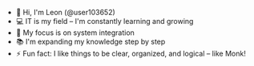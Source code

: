 - 👋 Hi, I'm Leon (@user103652)  
- 💻 IT is my field – I'm constantly learning and growing  
- 🔧 My focus is on system integration  
- 📚 I'm expanding my knowledge step by step  
- ⚡ Fun fact: I like things to be clear, organized, and logical – like Monk!

<!---
user103652/user103652 is a ✨ special ✨ repository because its `README.md` (this file) appears on your GitHub profile.
You can click the Preview link to take a look at your changes.
--->
